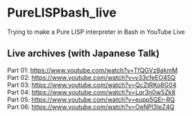 # PureLISPbash_live
Trying to make a Pure LISP interpreter in Bash in YouTube Live

## Live archives (with Japanese Talk)
Part 01: https://www.youtube.com/watch?v=TfQGVz8akmM  
Part 02: https://www.youtube.com/watch?v=v33cfeEO4SQ  
Part 03: https://www.youtube.com/watch?v=QcZtRKo8G04  
Part 04: https://www.youtube.com/watch?v=Lqr3n0w5Zk8  
Part 05: https://www.youtube.com/watch?v=eupp5QEr-RQ  
Part 06: https://www.youtube.com/watch?v=OeNPl3leZ4Q  

